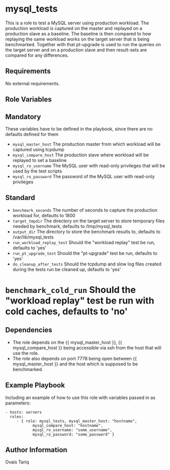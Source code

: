 mysql_tests
===============
This is a role to test a MySQL server using production workload. The production workload is captured on the master and replayed on a production slave as a baseline. 
The baseline is then compared to how replaying the same workload works on the target server that is being benchmarked. 
Together with that pt-upgrade is used to run the queries on the target server and on a production slave and then result-sets are compared for any differences.

Requirements
------------

No external requirements.

Role Variables
--------------

## Mandatory
These variables have to be defined in the playbook, since there are no defaults defined for them
* `mysql_master_host` The production master from which workload will be captured using tcpdump
* `mysql_compare_host` The production slave where workload will be replayed to set a baseline
* `mysql_ro_username` The MySQL user with read-only privileges that will be used by the test scripts 
* `mysql_ro_password` The password of the MySQL user with read-only privileges

## Standard
* `benchmark_seconds` The number of seconds to capture the production workload for, defaults to 1800
* `target_tmpdir` The directory on the target server to store temporary files needed by benchmark, defaults to /tmp/mysql_tests
* `output_dir` The directory to store the benchmark results to, defaults to /var/lib/mysql_tests
* `run_workload_replay_test` Should the "workload replay" test be run, defaults to 'yes'
* `run_pt_upgrade_test` Should the "pt-upgrade" test be run, defaults to 'yes'
* `do_cleanup_after_tests` Should the tcpdump and slow log files created during the tests run be cleaned up, defaults to 'yes'
# `benchmark_cold_run` Should the "workload replay" test be run with cold caches, defaults to 'no'

Dependencies
------------

* The role depends on the {{ mysql_master_host }}, {{ mysql_compare_host }} being accessible via ssh from the host that will use the role.
* The role also depends on port 7778 being open between {{ mysql_master_host }} and the host which is supposed to be benchmarked.

Example Playbook
-------------------------

Including an example of how to use this role with variables passed in as parameters:

    - hosts: servers
      roles:
         - { role: mysql_tests, mysql_master_host: "hostname", 
                mysql_compare_host: "hostname", 
                mysql_ro_username: "some_username",
                mysql_ro_password: "some_password" }

Author Information
------------------

Ovais Tariq
